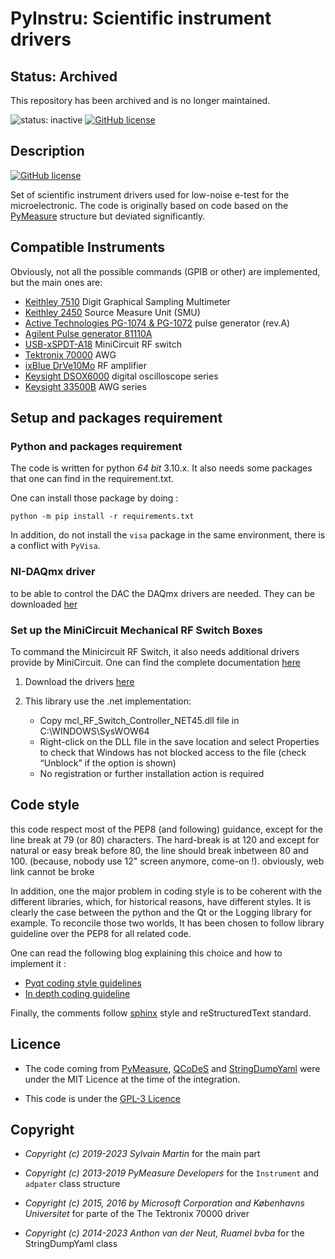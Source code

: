 # PyInstru: Scientific instrument drivers

## Status: Archived
This repository has been archived and is no longer maintained.

![status: inactive](https://img.shields.io/badge/status-inactive-red.svg)
[![GitHub license](https://img.shields.io/github/license/symartin/PyInstru.svg)](https://raw.githubusercontent.com/symartin/PyInstru/main/LICENSE)

## Description
[![GitHub license](https://img.shields.io/badge/Made_with_♥️_in_Python-3776AB?style=for-the-badge&logo=python&logoColor=white)](https://github.com/symartin/PyInstru)

Set of scientific instrument drivers used for low-noise e-test for the 
microelectronic. The code is originally based on code based on the 
[PyMeasure](https://github.com/ralph-group/pymeasure) structure but deviated significantly. 

## Compatible Instruments

Obviously, not all the possible commands (GPIB or other) are implemented, but the main ones are:

- [Keithley 7510](https://www.tek.com/en/products/keithley/digital-multimeter/dmm7510) Digit Graphical Sampling Multimeter
- [Keithley 2450](https://www.tek.com/en/datasheet/smu-2400-graphical-sourcemeter/model-2450-touchscreen-source-measure-unit-smu-instrument) Source Measure Unit (SMU)
- [Active Technologies PG-1074 & PG-1072](https://www.activetechnologies.it/products/signal-generators/pulse-generators/pg-1000/) pulse generator (rev.A)
- [Agilent Pulse generator 81110A](https://www.keysight.com/us/en/product/81110A/pulse-pattern-generator-165-330mhz.html)
- [USB-xSPDT-A18](https://www.minicircuits.com/WebStore/dashboard.html?model=USB-2SPDT-A18) MiniCircuit RF switch 
- [Tektronix 70000](https://www.tek.com/en/products/arbitrary-waveform-generators/awg70000) AWG
- [ixBlue DrVe10Mo](https://www.ixblue.com/store/dr-ve-10-mo) RF amplifier
- [Keysight DSOX6000](https://www.keysight.com/us/en/products/oscilloscopes/infiniivision-2-4-channel-digital-oscilloscopes/infiniivision-6000-x-series-oscilloscopes.html) digital oscilloscope series
- [Keysight 33500B](https://www.keysight.com/us/en/products/waveform-and-function-generators/trueform-series-waveform-and-function-generators.html) AWG series

## Setup and packages requirement

### Python and packages requirement

The code is written for python *64 bit* 3.10.x. It also needs some packages 
that one can find in the requirement.txt.

One can install those package by doing :
```shell script
python -m pip install -r requirements.txt
```

In addition, do not install the ``visa`` package in the same environment, there 
is a conflict with ``PyVisa``.

###  NI-DAQmx driver
to be able to control the DAC the DAQmx drivers are needed. They can be  downloaded 
[her](https://www.ni.com/fr-fr/support/downloads/drivers/download.ni-daqmx.html)

### Set up the MiniCircuit Mechanical RF Switch Boxes

To command the Minicircuit RF Switch, it also needs additional drivers provide 
by MiniCircuit. One can find the complete documentation 
[here](https://www.minicircuits.com/softwaredownload/Prog_Manual-2-Switch.pdf)

1. Download the drivers [here](https://www.minicircuits.com/softwaredownload/rfswitchcontroller.html)  
2. This library use the .net implementation:

    - Copy mcl_RF_Switch_Controller_NET45.dll file in C:\WINDOWS\SysWOW64 
    - Right-click on the DLL file in the save location and select Properties to 
      check that Windows has not blocked access to the file (check “Unblock” if
      the option is shown)
    - No registration or further installation action is required 

## Code style

this code respect most of the PEP8 (and following) guidance, except for the line 
break at 79 (or 80) characters. The hard-break is at 120 and except for natural
or easy break before 80, the line should break inbetween 80 and 100. (because,
nobody use 12" screen anymore, come-on !). obviously, web link cannot be broke

In addition, one the major problem in coding style is to be coherent with the 
different libraries, which, for historical reasons, have different styles. It is 
clearly the case between the python and the Qt  or the Logging library for 
example. To reconcile those two worlds, It has been chosen to follow library 
guideline over the PEP8 for all related code. 

One can read the following blog explaining this choice and how to implement it : 
 - [Pyqt coding style guidelines](http://bitesofcode.blogspot.com/2011/10/pyqt-coding-style-guidelines.html)
 - [In depth coding guideline](https://bitesofcode.blogspot.com/2011/10/in-depth-coding-guidelines.html)

Finally, the comments follow  [sphinx](https://www.sphinx-doc.org/en/master/index.html) 
style and reStructuredText standard. 

## Licence

- The code coming from [PyMeasure](https://github.com/ralph-group/pymeasure), 
[QCoDeS](https://github.com/QCoDeS/Qcodes) and 
[StringDumpYaml](https://yaml.readthedocs.io/en/latest/example.html#output-of-dump-as-a-string)
were under the MIT Licence at the  time of the integration. 

- This code is under the 
[GPL-3 Licence](https://raw.githubusercontent.com/symartin/PyInstru/main/LICENSE)

## Copyright

- *Copyright (c) 2019-2023 Sylvain Martin* for the main part

- *Copyright (c) 2013-2019 PyMeasure Developers*
for the ``Instrument`` and ``adpater`` class structure

- *Copyright (c) 2015, 2016 by Microsoft Corporation and Københavns Universitet*
for parte of the The Tektronix 70000 driver

- *Copyright (c) 2014-2023 Anthon van der Neut, Ruamel bvba* for the 
StringDumpYaml class

